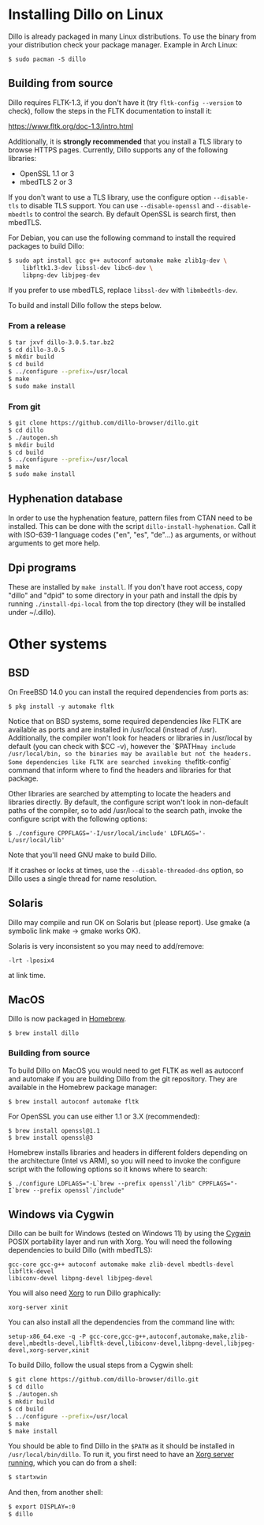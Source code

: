 # Installing Dillo on Linux

Dillo is already packaged in many Linux distributions. To use the binary
from your distribution check your package manager. Example in Arch
Linux:

```
$ sudo pacman -S dillo
```

## Building from source

Dillo requires FLTK-1.3, if you don't have it (try `fltk-config
--version` to check), follow the steps in the FLTK documentation to
install it:

https://www.fltk.org/doc-1.3/intro.html

Additionally, it is **strongly recommended** that you install a TLS
library to browse HTTPS pages. Currently, Dillo supports any of the
following libraries:

 - OpenSSL 1.1 or 3
 - mbedTLS 2 or 3

If you don't want to use a TLS library, use the configure option
`--disable-tls` to disable TLS support. You can use `--disable-openssl`
and `--disable-mbedtls` to control the search. By default OpenSSL is
search first, then mbedTLS.

For Debian, you can use the following command to install the required
packages to build Dillo:

```sh
$ sudo apt install gcc g++ autoconf automake make zlib1g-dev \
    libfltk1.3-dev libssl-dev libc6-dev \
    libpng-dev libjpeg-dev
```

If you prefer to use mbedTLS, replace `libssl-dev` with
`libmbedtls-dev`.

To build and install Dillo follow the steps below.

### From a release

```sh
$ tar jxvf dillo-3.0.5.tar.bz2
$ cd dillo-3.0.5
$ mkdir build
$ cd build
$ ../configure --prefix=/usr/local
$ make
$ sudo make install
```

### From git

```sh
$ git clone https://github.com/dillo-browser/dillo.git
$ cd dillo
$ ./autogen.sh
$ mkdir build
$ cd build
$ ../configure --prefix=/usr/local
$ make
$ sudo make install
```

## Hyphenation database

In order to use the hyphenation feature, pattern files from CTAN need to
be installed. This can be done with the script
`dillo-install-hyphenation`. Call it with ISO-639-1 language codes
("en", "es", "de"...) as arguments, or without arguments to get more
help.

## Dpi programs

These are installed by `make install`. If you don't have root access,
copy "dillo" and "dpid" to some directory in your path and install
the dpis by running `./install-dpi-local` from the top directory (they
will be installed under ~/.dillo).

# Other systems

## BSD

On FreeBSD 14.0 you can install the required dependencies from ports as:

```
$ pkg install -y automake fltk
```

Notice that on BSD systems, some required dependencies like FLTK are
available as ports and are installed in /usr/local (instead of /usr).
Additionally, the compiler won't look for headers or libraries in
/usr/local by default (you can check with $CC -v), however the `$PATH`
may include /usr/local/bin, so the binaries may be available but not the
headers. Some dependencies like FLTK are searched invoking the
`fltk-config` command that inform where to find the headers and
libraries for that package.

Other libraries are searched by attempting to locate the headers and
libraries directly. By default, the configure script won't look in
non-default paths of the compiler, so to add /usr/local to the search
path, invoke the configure script with the following options:

```
$ ./configure CPPFLAGS='-I/usr/local/include' LDFLAGS='-L/usr/local/lib'
```

Note that you'll need GNU make to build Dillo.

If it crashes or locks at times, use the `--disable-threaded-dns`
option, so Dillo uses a single thread for name resolution.

## Solaris

Dillo may compile and run OK on Solaris but (please report).
Use gmake (a symbolic link make -> gmake works OK).

Solaris is very inconsistent so you may need to add/remove:

```
-lrt -lposix4
```

at link time.

## MacOS

Dillo is now packaged in [Homebrew](https://brew.sh/).

```
$ brew install dillo
```

### Building from source

To build Dillo on MacOS you would need to get FLTK as well as
autoconf and automake if you are building Dillo from the git repository.
They are available in the Homebrew package manager:

```
$ brew install autoconf automake fltk
```

For OpenSSL you can use either 1.1 or 3.X (recommended):

```
$ brew install openssl@1.1
$ brew install openssl@3
```

Homebrew installs libraries and headers in different folders depending on the
architecture (Intel vs ARM), so you will need to invoke the configure script
with the following options so it knows where to search:

```
$ ./configure LDFLAGS="-L`brew --prefix openssl`/lib" CPPFLAGS="-I`brew --prefix openssl`/include"
```

## Windows via Cygwin

Dillo can be built for Windows (tested on Windows 11) by using the
[Cygwin](https://www.cygwin.com/) POSIX portability layer and run with Xorg. You
will need the following dependencies to build Dillo (with mbedTLS):

```
gcc-core gcc-g++ autoconf automake make zlib-devel mbedtls-devel libfltk-devel
libiconv-devel libpng-devel libjpeg-devel
```

You will also need [Xorg](https://x.cygwin.com/docs/ug/cygwin-x-ug.html) to run
Dillo graphically:

```
xorg-server xinit
```

You can also install all the dependencies from the command line with:
```
setup-x86_64.exe -q -P gcc-core,gcc-g++,autoconf,automake,make,zlib-devel,mbedtls-devel,libfltk-devel,libiconv-devel,libpng-devel,libjpeg-devel,xorg-server,xinit
```

To build Dillo, follow the usual steps from a Cygwin shell:

```sh
$ git clone https://github.com/dillo-browser/dillo.git
$ cd dillo
$ ./autogen.sh
$ mkdir build
$ cd build
$ ../configure --prefix=/usr/local
$ make
$ make install
```

You should be able to find Dillo in the `$PATH` as it should be installed in
`/usr/local/bin/dillo`. To run it, you first need to have an [Xorg server
running](https://x.cygwin.com/docs/ug/using.html#using-starting), which you can
do from a shell:

```sh
$ startxwin
```

And then, from another shell:

```sh
$ export DISPLAY=:0
$ dillo
```
